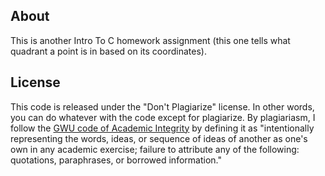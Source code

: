 ## About ##

This is another Intro To C homework assignment (this one tells what quadrant a point is in based on its coordinates).

## License ##

This code is released under the "Don't Plagiarize" license. In other words, you can do whatever with the code except for plagiarize. By plagiariasm, I follow the [GWU code of Academic Integrity](http://www.gwu.edu/~ntegrity/code.html#definition) by defining it as "intentionally representing the words, ideas, or sequence of ideas of another as one's own in any academic exercise; failure to attribute any of the following: quotations, paraphrases, or borrowed information."

